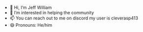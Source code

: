 - 👋 Hi, I’m Jeff William
- 👀 I’m interested in helping the community
- 📫 You can reach out to me on discord my user is cleverasp413
- 😄 Pronouns: He/him

<!---
CleverAsp413/CleverAsp413 is a ✨ special ✨ repository because its `README.md` (this file) appears on your GitHub profile.
You can click the Preview link to take a look at your changes.
--->
